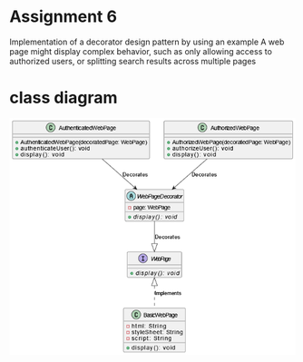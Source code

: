 # Assignment 6

Implementation of a decorator design pattern by using an example
A web page might display complex behavior,
such as only allowing access to authorized users, or splitting
search results across multiple pages
# class diagram
![diagram](task6.png)